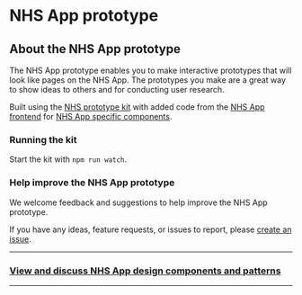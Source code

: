 # NHS App prototype

## About the NHS App prototype

The NHS App prototype enables you to make interactive prototypes that will look like pages on the NHS App. The prototypes you make are a great way to show ideas to others and for conducting user research.

Built using the [NHS prototype kit](https://prototype-kit.service-manual.nhs.uk/) with added code from the [NHS App frontend](https://github.com/nhsuk/nhsapp-frontend) for [NHS App specific components](https://design-system.nhsapp.service.nhs.uk/components/).

### Running the kit

Start the kit with `npm run watch`.

### Help improve the NHS App prototype

We welcome feedback and suggestions to help improve the NHS App prototype.

If you have any ideas, feature requests, or issues to report, please [create an issue](https://github.com/nhsuk/nhsapp-prototype/issues).

---

### **[View and discuss NHS App design components and patterns](https://github.com/orgs/nhsuk/projects/8/views/1)**

---
